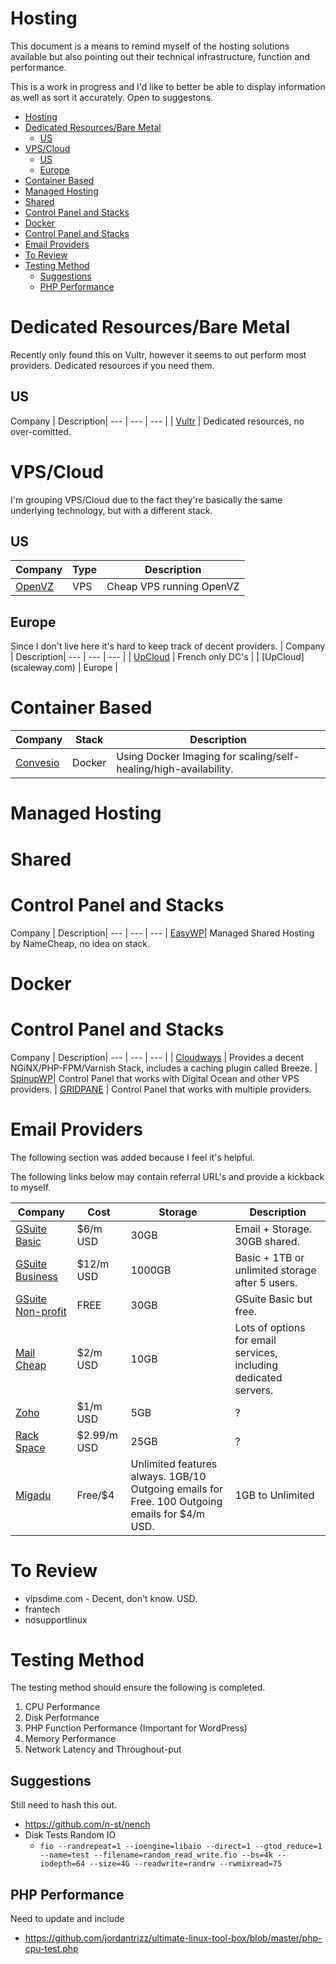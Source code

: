 # Hosting
This document is a means to remind myself of the hosting solutions available but also pointing out their technical infrastructure, function and performance.

This is a work in progress and I'd like to better be able to display information as well as sort it accurately. Open to suggestons.

<!--ts-->
   * [Hosting](hosting.md#hosting)
   * [Dedicated Resources/Bare Metal](hosting.md#dedicated-resourcesbare-metal)
      * [US](hosting.md#us)
   * [VPS/Cloud](hosting.md#vpscloud)
      * [US](hosting.md#us-1)
      * [Europe](hosting.md#europe)
   * [Container Based](hosting.md#container-based)
   * [Managed Hosting](hosting.md#managed-hosting)
   * [Shared](hosting.md#shared)
   * [Control Panel and Stacks](hosting.md#control-panel-and-stacks)
   * [Docker](hosting.md#docker)
   * [Control Panel and Stacks](hosting.md#control-panel-and-stacks-1)
   * [Email Providers](hosting.md#email-providers)
   * [To Review](hosting.md#to-review)
   * [Testing Method](hosting.md#testing-method)
      * [Suggestions](hosting.md#suggestions)
      * [PHP Performance](hosting.md#php-performance)

<!-- Added by: jtrask, at: Thu Oct 24 12:54:16 PDT 2019 -->

<!--te-->

# Dedicated Resources/Bare Metal
Recently only found this on Vultr, however it seems to out perform most providers. Dedicated resources if you need them.
## US
Company | Description|
 --- | --- | --- |
| [Vultr](https://vultr.com/pricing/dedicated) | Dedicated resources, no over-comitted.

# VPS/Cloud
I'm grouping VPS/Cloud due to the fact they're basically the same underlying technology, but with a different stack.

## US
| Company | Type | Description|
 --- | --- | --- |
| [OpenVZ](https://openvz.io/) | VPS | Cheap VPS running OpenVZ

## Europe
Since I don't live here it's hard to keep track of decent providers.
| Company | Description|
 --- | --- | --- |
| [UpCloud](https://upcloud.com/) | French only DC's |
| [UpCloud] (scaleway.com) | Europe |

# Container Based

| Company | Stack |  Description |
 --- | --- | --- |
| [Convesio](https://convesio.com/) | Docker | Using Docker Imaging for scaling/self-healing/high-availability.

# Managed Hosting
# Shared
# Control Panel and Stacks
Company | Description|
 --- | --- | --- |
[EasyWP](https://easywp.com)| Managed Shared Hosting by NameCheap, no idea on stack.
# Docker

# Control Panel and Stacks
Company | Description|
 --- | --- | --- |
| [Cloudways](https://www.cloudways.com/en/pricing.php) | Provides a decent NGiNX/PHP-FPM/Varnish Stack, includes a caching plugin called Breeze.
| [SpinupWP](https://spinupwp.com)| Control Panel that works with Digital Ocean and other VPS providers.
| [GRIDPANE](https://gridpane.com/) | Control Panel that works with multiple providers.

# Email Providers
The following section was added because I feel it's helpful.
<aside class="notice">The following links below may contain referral URL's and provide a kickback to myself.</aside>

Company | Cost | Storage | Description|
 --- | --- | --- | --- |
 [GSuite Basic](https://goo.gl/P1dcnY) | $6/m USD | 30GB | Email + Storage. 30GB shared.
 [GSuite Business](https://goo.gl/P1dcnY) | $12/m USD | 1000GB | Basic + 1TB or unlimited storage after 5 users.
 [GSuite Non-profit](https://support.google.com/nonprofits/answer/3367223?hl=en) | FREE | 30GB | GSuite Basic but free.
 [Mail Cheap](https://www.mailcheap.co/client/aff.php?aff=51) | $2/m USD | 10GB | Lots of options for email services, including dedicated servers.
 [Zoho](https://www.zoho.com/mail/zohomail-pricing.html) | $1/m USD | 5GB | ?
 [Rack Space](https://www.rackspace.com/email-hosting) | $2.99/m USD | 25GB | ?
 [Migadu](https://www.migadu.com) | Free/$4 | Unlimited features always. 1GB/10 Outgoing emails for Free. 100 Outgoing emails for $4/m USD. | 1GB to Unlimited

# To Review
- vipsdime.com - Decent, don't know. USD.
- frantech
- nosupportlinux

# Testing Method
The testing method should ensure the following is completed.
1. CPU Performance
2. Disk Performance
3. PHP Function Performance (Important for WordPress)
4. Memory Performance
5. Network Latency and Throughout-put

##  Suggestions
Still need to hash this out.
- https://github.com/n-st/nench
- Disk Tests Random IO
    - ```fio --randrepeat=1 --ioengine=libaio --direct=1 --gtod_reduce=1 --name=test --filename=random_read_write.fio --bs=4k --iodepth=64 --size=4G --readwrite=randrw --rwmixread=75```
## PHP Performance
Need to update and include 
- https://github.com/jordantrizz/ultimate-linux-tool-box/blob/master/php-cpu-test.php
